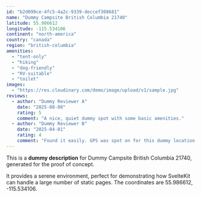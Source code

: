 ```yaml
---
id: "b2d099ce-4fc5-4a2c-9339-deccef308681"
name: "Dummy Campsite British Columbia 21740"
latitude: 55.986612
longitude: -115.534106
continent: "north-america"
country: "canada"
region: "british-columbia"
amenities:
  - "tent-only"
  - "hiking"
  - "dog-friendly"
  - "RV-suitable"
  - "toilet"
images:
  - "https://res.cloudinary.com/demo/image/upload/v1/sample.jpg"
reviews:
  - author: "Dummy Reviewer A"
    date: "2025-08-08"
    rating: 5
    comment: "A nice, quiet dummy spot with some basic amenities."
  - author: "Dummy Reviewer B"
    date: "2025-04-01"
    rating: 4
    comment: "Found it easily. GPS was spot on for this dummy location."
---
```


This is a **dummy description** for Dummy Campsite British Columbia 21740, generated for the proof of concept.

It provides a serene environment, perfect for demonstrating how SvelteKit can handle a large number of static pages. The coordinates are 55.986612, -115.534106.
